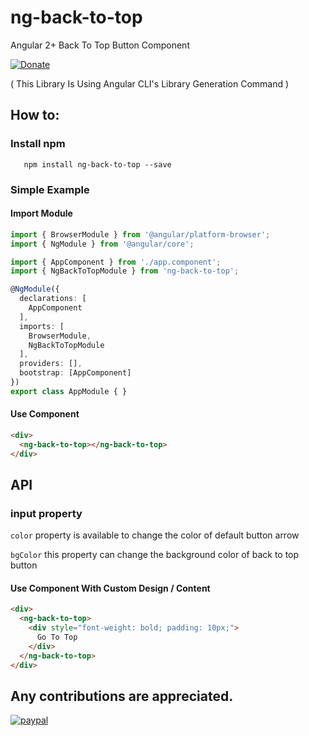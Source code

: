 # ng-back-to-top
Angular 2+ Back To Top Button Component

[![Donate](https://img.shields.io/badge/Donate-PayPal-green.svg)](https://paypal.me/shivarajnaidu)

( This Library Is Using Angular CLI's Library Generation Command )

## How to:

### Install npm 
```
   npm install ng-back-to-top --save
```

### Simple Example

#### Import Module

```ts
import { BrowserModule } from '@angular/platform-browser';
import { NgModule } from '@angular/core';

import { AppComponent } from './app.component';
import { NgBackToTopModule } from 'ng-back-to-top';

@NgModule({
  declarations: [
    AppComponent
  ],
  imports: [
    BrowserModule,
    NgBackToTopModule
  ],
  providers: [],
  bootstrap: [AppComponent]
})
export class AppModule { }

```

#### Use Component

```html
<div>
  <ng-back-to-top></ng-back-to-top>
</div>
```


## API

### input property

`color` property is available to change the color of default button arrow

`bgColor` this property can change the background color of back to top button


#### Use Component With Custom Design / Content 

```html
<div>
  <ng-back-to-top>
    <div style="font-weight: bold; padding: 10px;">
      Go To Top
    </div>
  </ng-back-to-top>
</div>
```

## Any contributions are appreciated.
[![paypal](https://www.paypalobjects.com/en_US/i/btn/btn_donateCC_LG.gif)](https://paypal.me/shivarajnaidu)